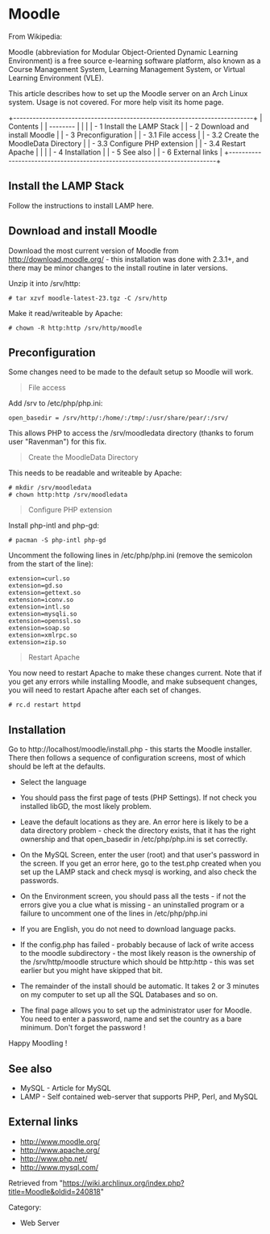 Moodle
======

From Wikipedia:

Moodle (abbreviation for Modular Object-Oriented Dynamic Learning
Environment) is a free source e-learning software platform, also known
as a Course Management System, Learning Management System, or Virtual
Learning Environment (VLE).

This article describes how to set up the Moodle server on an Arch Linux
system. Usage is not covered. For more help visit its home page.

+--------------------------------------------------------------------------+
| Contents                                                                 |
| --------                                                                 |
|                                                                          |
| -   1 Install the LAMP Stack                                             |
| -   2 Download and install Moodle                                        |
| -   3 Preconfiguration                                                   |
|     -   3.1 File access                                                  |
|     -   3.2 Create the MoodleData Directory                              |
|     -   3.3 Configure PHP extension                                      |
|     -   3.4 Restart Apache                                               |
|                                                                          |
| -   4 Installation                                                       |
| -   5 See also                                                           |
| -   6 External links                                                     |
+--------------------------------------------------------------------------+

Install the LAMP Stack
----------------------

Follow the instructions to install LAMP here.

Download and install Moodle
---------------------------

Download the most current version of Moodle from
http://download.moodle.org/ - this installation was done with 2.3.1+,
and there may be minor changes to the install routine in later versions.

Unzip it into /srv/http:

    # tar xzvf moodle-latest-23.tgz -C /srv/http

Make it read/writeable by Apache:

    # chown -R http:http /srv/http/moodle

Preconfiguration
----------------

Some changes need to be made to the default setup so Moodle will work.

> File access

Add /srv to /etc/php/php.ini:

    open_basedir = /srv/http/:/home/:/tmp/:/usr/share/pear/:/srv/

This allows PHP to access the /srv/moodledata directory (thanks to forum
user "Ravenman") for this fix.

> Create the MoodleData Directory

This needs to be readable and writeable by Apache:

    # mkdir /srv/moodledata
    # chown http:http /srv/moodledata

> Configure PHP extension

Install php-intl and php-gd:

    # pacman -S php-intl php-gd

Uncomment the following lines in /etc/php/php.ini (remove the semicolon
from the start of the line):

    extension=curl.so
    extension=gd.so
    extension=gettext.so
    extension=iconv.so
    extension=intl.so
    extension=mysqli.so
    extension=openssl.so
    extension=soap.so
    extension=xmlrpc.so
    extension=zip.so

> Restart Apache

You now need to restart Apache to make these changes current. Note that
if you get any errors while installing Moodle, and make subsequent
changes, you will need to restart Apache after each set of changes.

    # rc.d restart httpd

Installation
------------

Go to http://localhost/moodle/install.php - this starts the Moodle
installer. There then follows a sequence of configuration screens, most
of which should be left at the defaults.

-   Select the language

-   You should pass the first page of tests (PHP Settings). If not check
    you installed libGD, the most likely problem.

-   Leave the default locations as they are. An error here is likely to
    be a data directory problem - check the directory exists, that it
    has the right ownership and that open_basedir in /etc/php/php.ini is
    set correctly.

-   On the MySQL Screen, enter the user (root) and that user's password
    in the screen. If you get an error here, go to the test.php created
    when you set up the LAMP stack and check mysql is working, and also
    check the passwords.

-   On the Environment screen, you should pass all the tests - if not
    the errors give you a clue what is missing - an uninstalled program
    or a failure to uncomment one of the lines in /etc/php/php.ini

-   If you are English, you do not need to download language packs.

-   If the config.php has failed - probably because of lack of write
    access to the moodle subdirectory - the most likely reason is the
    ownership of the /srv/http/moodle structure which should be
    http:http - this was set earlier but you might have skipped that
    bit.

-   The remainder of the install should be automatic. It takes 2 or 3
    minutes on my computer to set up all the SQL Databases and so on.

-   The final page allows you to set up the administrator user for
    Moodle. You need to enter a password, name and set the country as a
    bare minimum. Don't forget the password !

Happy Moodling !

See also
--------

-   MySQL - Article for MySQL
-   LAMP - Self contained web-server that supports PHP, Perl, and MySQL

External links
--------------

-   http://www.moodle.org/
-   http://www.apache.org/
-   http://www.php.net/
-   http://www.mysql.com/

Retrieved from
"https://wiki.archlinux.org/index.php?title=Moodle&oldid=240818"

Category:

-   Web Server
